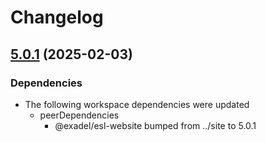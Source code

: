 # Changelog

## [5.0.1](https://github.com/exadel-inc/esl/compare/e2e-v5.0.0...e2e-v5.0.1) (2025-02-03)


### Dependencies

* The following workspace dependencies were updated
  * peerDependencies
    * @exadel/esl-website bumped from ../site to 5.0.1
